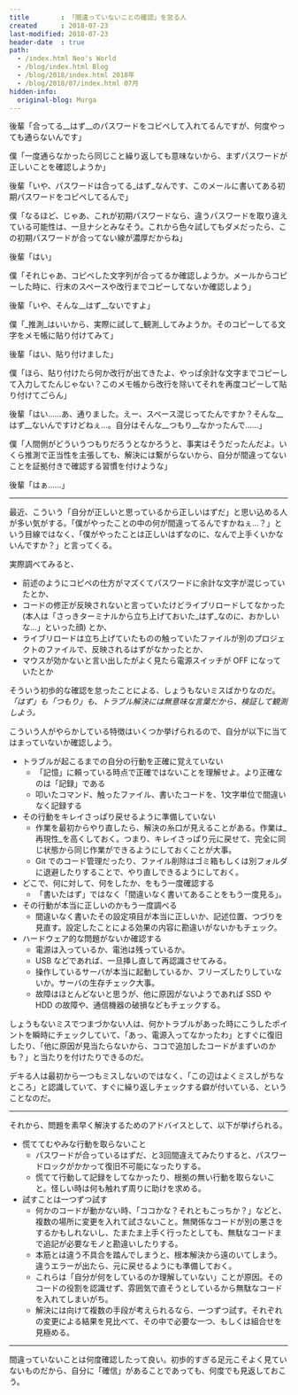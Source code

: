 ```yaml
---
title        : 「間違っていないことの確認」を怠る人
created      : 2018-07-23
last-modified: 2018-07-23
header-date  : true
path:
  - /index.html Neo's World
  - /blog/index.html Blog
  - /blog/2018/index.html 2018年
  - /blog/2018/07/index.html 07月
hidden-info:
  original-blog: Murga
---
```


後輩「合ってる__はず__のパスワードをコピペして入れてるんですが、何度やっても通らないんです」

僕「一度通らなかったら同じこと繰り返しても意味ないから、まずパスワードが正しいことを確認しようか」

後輩「いや、パスワードは合ってる_はず_なんです、このメールに書いてある初期パスワードをコピペしてるんで」

僕「なるほど、じゃあ、これが初期パスワードなら、違うパスワードを取り違えている可能性は、一旦ナシとみなそう。これから色々試してもダメだったら、この初期パスワードが合ってない線が濃厚だからね」

後輩「はい」

僕「それじゃあ、コピペした文字列が合ってるか確認しようか。メールからコピーした時に、行末のスペースや改行までコピーしてないか確認しよう」

後輩「いや、そんな__はず__ないですよ」

僕「_推測_はいいから、実際に試して_観測_してみようか。そのコピーしてる文字をメモ帳に貼り付けてみて」

後輩「はい、貼り付けました」

僕「ほら、貼り付けたら何か改行が出てきたよ、やっぱ余計な文字までコピーして入力してたんじゃない？このメモ帳から改行を除いてそれを再度コピーして貼り付けてごらん」

後輩「はい……あ、通りました。えー、スペース混じってたんですか？そんな__はず__ないんですけどねぇ…。自分はそんな__つもり__なかったんで……」

僕「人間側がどういうつもりだろうとなかろうと、事実はそうだったんだよ。いくら推測で正当性を主張しても、解決には繋がらないから、自分が間違ってないことを証拠付きで確認する習慣を付けような」

後輩「はぁ……」

---

最近、こういう「自分が正しいと思っているから正しいはずだ」と思い込める人が多い気がする。「僕がやったことの中の何が間違ってるんですかねぇ…？」という目線ではなく、「僕がやったことは正しいはずなのに、なんで上手くいかないんですか？」と言ってくる。

実際調べてみると、

- 前述のようにコピペの仕方がマズくてパスワードに余計な文字が混じっていたとか、
- コードの修正が反映されないと言っていたけどライブリロードしてなかった (本人は「さっきターミナルから立ち上げておいた_はず_なのに、おかしいな…」といった顔) とか、
- ライブリロードは立ち上げていたものの触っていたファイルが別のプロジェクトのファイルで、反映されるはずがなかったとか、
- マウスが効かないと言い出したがよく見たら電源スイッチが OFF になっていたとか

そういう初歩的な確認を怠ったことによる、しょうもないミスばかりなのだ。_「はず」も「つもり」も、トラブル解決には無意味な言葉だから、検証して観測しよう。_

こういう人がやらかしている特徴はいくつか挙げられるので、自分が以下に当てはまっていないか確認しよう。

- トラブルが起こるまでの自分の行動を正確に覚えていない
  - 「記憶」に頼っている時点で正確ではないことを理解せよ。より正確なのは「記録」である
  - 叩いたコマンド、触ったファイル、書いたコードを、1文字単位で間違いなく記録する
- その行動をキレイさっぱり戻せるように準備していない
  - 作業を最初からやり直したら、解決の糸口が見えることがある。作業は_再現性_を高くしておく。つまり、キレイさっぱり元に戻せて、完全に同じ状態から同じ作業ができるようにしておくことが大事。
  - Git でのコード管理だったり、ファイル削除はゴミ箱もしくは別フォルダに退避したりすることで、やり直しできるようにしておく。
- どこで、何に対して、何をしたか、をもう一度確認する
  - 「書いたはず」ではなく「間違いなく書いてあることをもう一度見る」。
- その行動が本当に正しいのかもう一度調べる
  - 間違いなく書いたその設定項目が本当に正しいか、記述位置、つづりを見直す。設定したことによる効果の内容に勘違いがないかもチェック。
- ハードウェア的な問題がないか確認する
  - 電源は入っているか、電池は残っているか。
  - USB などであれば、一旦挿し直して再認識させてみる。
  - 操作しているサーバが本当に起動しているか、フリーズしたりしていないか。サーバの生存チェック大事。
  - 故障はほとんどないと思うが、他に原因がないようであれば SSD や HDD の故障や、通信機器の破損などもチェックする。

しょうもないミスでつまづかない人は、何かトラブルがあった時にこうしたポイントを瞬時にチェックしていて、「あっ、電源入ってなかったわ」とすぐに復旧したり、「他に原因が見当たらないから、ココで追加したコードがまずいのかも？」と当たりを付けたりできるのだ。

デキる人は最初から一つもミスしないのではなく、「この辺はよくミスしがちなところ」と認識していて、すぐに繰り返しチェックする癖が付いている、ということなのだ。

---

それから、問題を素早く解決するためのアドバイスとして、以下が挙げられる。

- 慌ててむやみな行動を取らないこと
  - パスワードが合っているはずだ、と3回間違えてみたりすると、パスワードロックがかかって復旧不可能になったりする。
  - 慌てて行動して記録をしてなかったり、根拠の無い行動を取らないこと。怪しい時は何も触れず周りに助けを求める。
- 試すことは一つずつ試す
  - 何かのコードが動かない時、「ココかな？それともこっちか？」などと、複数の場所に変更を入れて試さないこと。無関係なコードが別の悪さをするかもしれないし、たまたま上手く行ったとしても、無駄なコードまで追記が必要なモノと勘違いしたりする。
  - 本筋とは違う不具合を踏んでしまうと、根本解決から遠のいてしまう。違うエラーが出たら、元に戻せるようにも準備しておく。
  - これらは「自分が何をしているのか理解していない」ことが原因。そのコードの役割を認識せず、雰囲気で直そうとしているから無駄なコードを入れてしまいがち。
  - 解決には向けて複数の手段が考えられるなら、一つずつ試す。それぞれの変更による結果を見比べて、その中で必要な一つ、もしくは組合せを見極める。

---

間違っていないことは何度確認したって良い。初歩的すぎる足元こそよく見ていないものだから、自分に「確信」があることであっても、何度でも見返しておこう。
